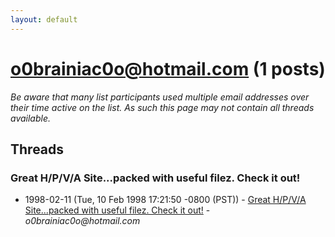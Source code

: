 ```yaml
---
layout: default
---
```


# o0brainiac0o@hotmail.com (1 posts)

_Be aware that many list participants used multiple email addresses over their time active on the list. As such this page may not contain all threads available._

## Threads

### Great H/P/V/A Site...packed with useful filez. Check it out!
+ 1998-02-11 (Tue, 10 Feb 1998 17:21:50 -0800 (PST)) - [Great H/P/V/A Site...packed with useful filez. Check it out!](/archive/1998/02/5ebcd87768410b5ec0cf660db69bb1ae289ca1fa459e23427eaf518308531dc1) - _o0brainiac0o@hotmail.com_

